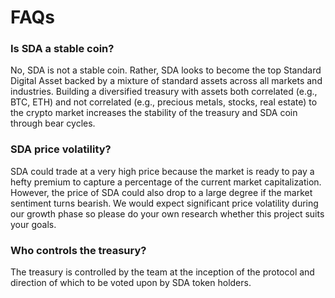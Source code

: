 # FAQs

### Is SDA a stable coin?&#x20;

No, SDA is not a stable coin. Rather, SDA looks to become the top Standard Digital Asset backed by a mixture of standard assets across all markets and industries. Building a diversified treasury with assets both correlated (e.g., BTC, ETH) and not correlated (e.g., precious metals, stocks, real estate) to the crypto market increases the stability of the treasury and SDA coin through bear cycles.&#x20;

### SDA price volatility?&#x20;

SDA could trade at a very high price because the market is ready to pay a hefty premium to capture a percentage of the current market capitalization. However, the price of SDA could also drop to a large degree if the market sentiment turns bearish. We would expect significant price volatility during our growth phase so please do your own research whether this project suits your goals.&#x20;

### Who controls the treasury?

The treasury is controlled by the team at the inception of the protocol and direction of which to be voted upon by SDA token holders.
